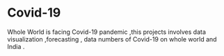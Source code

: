 # Covid-19
Whole World is facing Covid-19 pandemic ,this projects involves data visualization ,forecasting , data numbers of Covid-19 on whole world 
and India .

